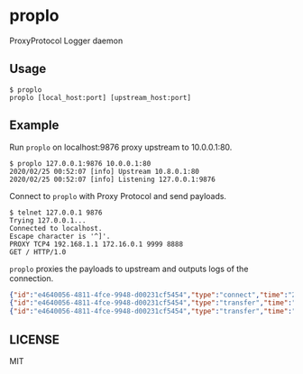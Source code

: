 # proplo
ProxyProtocol Logger daemon


## Usage

```console
$ proplo
proplo [local_host:port] [upstream_host:port]
```

## Example

Run `proplo` on localhost:9876 proxy upstream to 10.0.0.1:80.

```console
$ proplo 127.0.0.1:9876 10.0.0.1:80
2020/02/25 00:52:07 [info] Upstream 10.8.0.1:80
2020/02/25 00:52:07 [info] Listening 127.0.0.1:9876
```

Connect to `proplo` with Proxy Protocol and send payloads.

```
$ telnet 127.0.0.1 9876
Trying 127.0.0.1...
Connected to localhost.
Escape character is '^]'.
PROXY TCP4 192.168.1.1 172.16.0.1 9999 8888
GET / HTTP/1.0

```

`proplo` proxies the payloads to upstream and outputs logs of the connection.

```json
{"id":"e4640056-4811-4fce-9948-d00231cf5454","type":"connect","time":"2020-02-25T00:52:36.68708+09:00","client_addr":"192.168.1.1:9999","proxy_addr":"10.8.0.6:61424","upstream_addr":"10.8.0.1:80","status":"connected","client_at":"2020-02-25T00:52:17.000776+09:00","upstream_at":"2020-02-25T00:52:36.687079+09:00"}
{"id":"e4640056-4811-4fce-9948-d00231cf5454","type":"transfer","time":"2020-02-25T00:52:44.835855+09:00","src_addr":"10.8.0.1:80","proxy_addr":"10.8.0.6:61424","dest_addr":"192.168.1.1:9999","bytes":337,"duration":27.834918903,"error":null}
{"id":"e4640056-4811-4fce-9948-d00231cf5454","type":"transfer","time":"2020-02-25T00:52:44.836469+09:00","src_addr":"192.168.1.1:9999","proxy_addr":"10.8.0.6:61424","dest_addr":"10.8.0.1:80","bytes":18,"duration":27.835533649,"error":null}
```

## LICENSE

MIT
